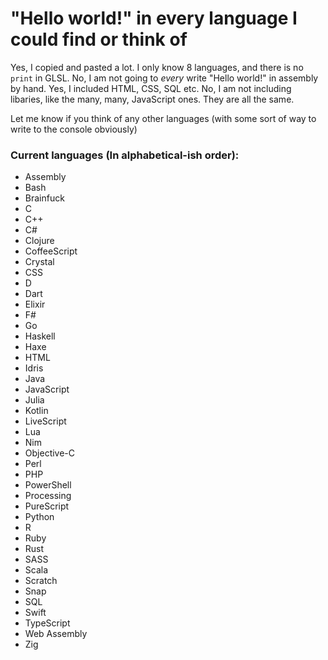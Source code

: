 # "Hello world!" in every language I could find or think of

Yes, I copied and pasted a lot. I only know 8 languages, and there is no `print` in GLSL.
No, I am not going to *every* write "Hello world!" in assembly by hand.
Yes, I included HTML, CSS, SQL etc.
No, I am not including libaries, like the many, many, JavaScript ones. They are all the same.

Let me know if you think of any other languages (with some sort of way to write to the console obviously)

### Current languages (In alphabetical-ish order):
- Assembly
- Bash
- Brainfuck
- C
- C++
- C#
- Clojure
- CoffeeScript
- Crystal
- CSS
- D
- Dart
- Elixir
- F#
- Go
- Haskell
- Haxe
- HTML
- Idris
- Java
- JavaScript
- Julia
- Kotlin
- LiveScript
- Lua
- Nim
- Objective-C
- Perl
- PHP
- PowerShell
- Processing
- PureScript
- Python
- R
- Ruby
- Rust
- SASS
- Scala
- Scratch
- Snap
- SQL
- Swift
- TypeScript
- Web Assembly
- Zig
